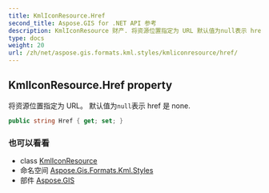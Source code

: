 ```yaml
---
title: KmlIconResource.Href
second_title: Aspose.GIS for .NET API 参考
description: KmlIconResource 财产. 将资源位置指定为 URL 默认值为null表示 href 是 none.
type: docs
weight: 20
url: /zh/net/aspose.gis.formats.kml.styles/kmliconresource/href/
---
```

## KmlIconResource.Href property

将资源位置指定为 URL。 默认值为`null`表示 href 是 none.

```csharp
public string Href { get; set; }
```

### 也可以看看

* class [KmlIconResource](../)
* 命名空间 [Aspose.Gis.Formats.Kml.Styles](../../kmliconresource/)
* 部件 [Aspose.GIS](../../../)


